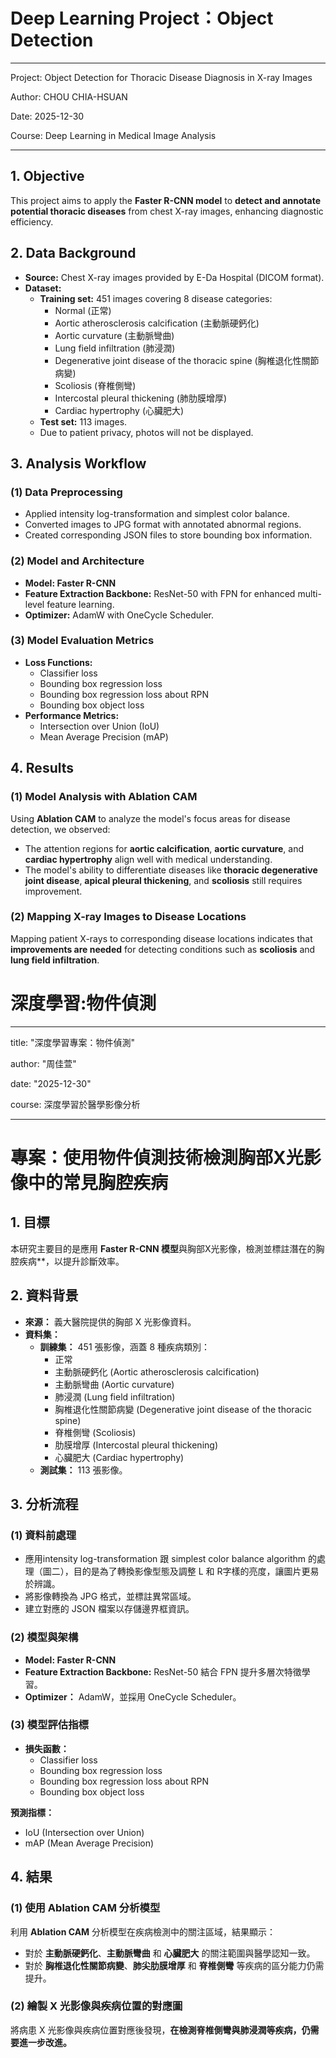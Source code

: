 # Deep Learning Project：Object Detection
---
Project: Object Detection for Thoracic Disease Diagnosis in X-ray Images

Author: CHOU CHIA-HSUAN

Date: 2025-12-30

Course: Deep Learning in Medical Image Analysis

---
## 1. Objective

This project aims to apply the **Faster R-CNN model** to **detect and annotate potential thoracic diseases** from chest X-ray images, enhancing diagnostic efficiency.

## 2. Data Background

- **Source:** Chest X-ray images provided by E-Da Hospital (DICOM format).
- **Dataset:**
  - **Training set:** 451 images covering 8 disease categories:
    - Normal (正常)
    - Aortic atherosclerosis calcification (主動脈硬鈣化)
    - Aortic curvature (主動脈彎曲)
    - Lung field infiltration (肺浸潤)
    - Degenerative joint disease of the thoracic spine (胸椎退化性關節病變)
    - Scoliosis (脊椎側彎)
    - Intercostal pleural thickening (肺肋膜增厚)
    - Cardiac hypertrophy (心臟肥大)
  - **Test set:** 113 images.
  - Due to patient privacy, photos will not be displayed.
## 3. Analysis Workflow

### (1) Data Preprocessing

- Applied intensity log-transformation and simplest color balance.
- Converted images to JPG format with annotated abnormal regions.
- Created corresponding JSON files to store bounding box information.

### (2) Model and Architecture

- **Model: Faster R-CNN**
- **Feature Extraction Backbone:** ResNet-50 with FPN for enhanced multi-level feature learning.
- **Optimizer:** AdamW with OneCycle Scheduler.

### (3) Model Evaluation Metrics

- **Loss Functions:**
  - Classifier loss
  - Bounding box regression loss
  - Bounding box regression loss about RPN
  - Bounding box object loss
- **Performance Metrics:**
  - Intersection over Union (IoU)
  - Mean Average Precision (mAP)

## 4. Results

### (1) Model Analysis with Ablation CAM

Using **Ablation CAM** to analyze the model's focus areas for disease detection, we observed:

- The attention regions for **aortic calcification**, **aortic curvature**, and **cardiac hypertrophy** align well with medical understanding.
- The model's ability to differentiate diseases like **thoracic degenerative joint disease**, **apical pleural thickening**, and **scoliosis** still requires improvement.

### (2) Mapping X-ray Images to Disease Locations

Mapping patient X-rays to corresponding disease locations indicates that **improvements are needed** for detecting conditions such as **scoliosis** and **lung field infiltration**.





# 深度學習:物件偵測
---
title: "深度學習專案：物件偵測"

author: "周佳萱"

date: "2025-12-30"

course: 深度學習於醫學影像分析

---

# 專案：使用物件偵測技術檢測胸部X光影像中的常見胸腔疾病

## 1. 目標

本研究主要目的是應用 **Faster R-CNN 模型**與胸部X光影像，檢測並標註潛在的胸腔疾病**，以提升診斷效率。

## 2. 資料背景

- **來源：** 義大醫院提供的胸部 X 光影像資料。
- **資料集：**
  - **訓練集：** 451 張影像，涵蓋 8 種疾病類別：
    - 正常
    - 主動脈硬鈣化 (Aortic atherosclerosis calcification)
    - 主動脈彎曲 (Aortic curvature)
    - 肺浸潤 (Lung field infiltration)
    - 胸椎退化性關節病變 (Degenerative joint disease of the thoracic spine)
    - 脊椎側彎 (Scoliosis)
    - 肋膜增厚 (Intercostal pleural thickening)
    - 心臟肥大 (Cardiac hypertrophy)
  - **測試集：** 113 張影像。

## 3. 分析流程

### (1) 資料前處理

- 應用intensity log-transformation 跟 simplest color balance algorithm 的處理（圖二），目的是為了轉換影像型態及調整 L 和 R字樣的亮度，讓圖片更易於辨識。
- 將影像轉換為 JPG 格式，並標註異常區域。
- 建立對應的 JSON 檔案以存儲邊界框資訊。

### (2) 模型與架構

- **Model: Faster R-CNN**
- **Feature Extraction Backbone:** ResNet-50 結合 FPN 提升多層次特徵學習。
- **Optimizer：** AdamW，並採用 OneCycle Scheduler。

### (3) 模型評估指標

- **損失函數：**
  - Classifier loss
  - Bounding box regression loss
  - Bounding box regression loss about RPN
  - Bounding box object loss 

**預測指標：**
  - IoU (Intersection over Union)
  - mAP (Mean Average Precision)

## 4. 結果

### (1) 使用 Ablation CAM 分析模型

利用 **Ablation CAM** 分析模型在疾病檢測中的關注區域，結果顯示：

- 對於 **主動脈硬鈣化**、**主動脈彎曲** 和 **心臟肥大** 的關注範圍與醫學認知一致。
- 對於 **胸椎退化性關節病變**、**肺尖肋膜增厚** 和 **脊椎側彎** 等疾病的區分能力仍需提升。

### (2) 繪製 X 光影像與疾病位置的對應圖

將病患 X 光影像與疾病位置對應後發現，**在檢測脊椎側彎與肺浸潤等疾病，仍需要進一步改進。**

